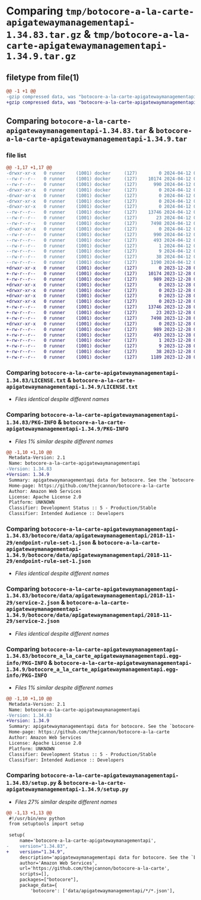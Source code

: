 # Comparing `tmp/botocore-a-la-carte-apigatewaymanagementapi-1.34.83.tar.gz` & `tmp/botocore-a-la-carte-apigatewaymanagementapi-1.34.9.tar.gz`

## filetype from file(1)

```diff
@@ -1 +1 @@
-gzip compressed data, was "botocore-a-la-carte-apigatewaymanagementapi-1.34.83.tar", last modified: Fri Apr 12 01:00:56 2024, max compression
+gzip compressed data, was "botocore-a-la-carte-apigatewaymanagementapi-1.34.9.tar", last modified: Thu Dec 28 01:06:37 2023, max compression
```

## Comparing `botocore-a-la-carte-apigatewaymanagementapi-1.34.83.tar` & `botocore-a-la-carte-apigatewaymanagementapi-1.34.9.tar`

### file list

```diff
@@ -1,17 +1,17 @@
-drwxr-xr-x   0 runner    (1001) docker     (127)        0 2024-04-12 01:00:56.356815 botocore-a-la-carte-apigatewaymanagementapi-1.34.83/
--rw-r--r--   0 runner    (1001) docker     (127)    10174 2024-04-12 01:00:56.000000 botocore-a-la-carte-apigatewaymanagementapi-1.34.83/LICENSE.txt
--rw-r--r--   0 runner    (1001) docker     (127)      990 2024-04-12 01:00:56.356815 botocore-a-la-carte-apigatewaymanagementapi-1.34.83/PKG-INFO
-drwxr-xr-x   0 runner    (1001) docker     (127)        0 2024-04-12 01:00:56.352815 botocore-a-la-carte-apigatewaymanagementapi-1.34.83/botocore/
-drwxr-xr-x   0 runner    (1001) docker     (127)        0 2024-04-12 01:00:56.352815 botocore-a-la-carte-apigatewaymanagementapi-1.34.83/botocore/data/
-drwxr-xr-x   0 runner    (1001) docker     (127)        0 2024-04-12 01:00:56.352815 botocore-a-la-carte-apigatewaymanagementapi-1.34.83/botocore/data/apigatewaymanagementapi/
-drwxr-xr-x   0 runner    (1001) docker     (127)        0 2024-04-12 01:00:56.356815 botocore-a-la-carte-apigatewaymanagementapi-1.34.83/botocore/data/apigatewaymanagementapi/2018-11-29/
--rw-r--r--   0 runner    (1001) docker     (127)    13746 2024-04-12 01:00:49.000000 botocore-a-la-carte-apigatewaymanagementapi-1.34.83/botocore/data/apigatewaymanagementapi/2018-11-29/endpoint-rule-set-1.json
--rw-r--r--   0 runner    (1001) docker     (127)       23 2024-04-12 01:00:49.000000 botocore-a-la-carte-apigatewaymanagementapi-1.34.83/botocore/data/apigatewaymanagementapi/2018-11-29/paginators-1.json
--rw-r--r--   0 runner    (1001) docker     (127)     7498 2024-04-12 01:00:49.000000 botocore-a-la-carte-apigatewaymanagementapi-1.34.83/botocore/data/apigatewaymanagementapi/2018-11-29/service-2.json
-drwxr-xr-x   0 runner    (1001) docker     (127)        0 2024-04-12 01:00:56.356815 botocore-a-la-carte-apigatewaymanagementapi-1.34.83/botocore_a_la_carte_apigatewaymanagementapi.egg-info/
--rw-r--r--   0 runner    (1001) docker     (127)      990 2024-04-12 01:00:56.000000 botocore-a-la-carte-apigatewaymanagementapi-1.34.83/botocore_a_la_carte_apigatewaymanagementapi.egg-info/PKG-INFO
--rw-r--r--   0 runner    (1001) docker     (127)      493 2024-04-12 01:00:56.000000 botocore-a-la-carte-apigatewaymanagementapi-1.34.83/botocore_a_la_carte_apigatewaymanagementapi.egg-info/SOURCES.txt
--rw-r--r--   0 runner    (1001) docker     (127)        1 2024-04-12 01:00:56.000000 botocore-a-la-carte-apigatewaymanagementapi-1.34.83/botocore_a_la_carte_apigatewaymanagementapi.egg-info/dependency_links.txt
--rw-r--r--   0 runner    (1001) docker     (127)        9 2024-04-12 01:00:56.000000 botocore-a-la-carte-apigatewaymanagementapi-1.34.83/botocore_a_la_carte_apigatewaymanagementapi.egg-info/top_level.txt
--rw-r--r--   0 runner    (1001) docker     (127)       38 2024-04-12 01:00:56.356815 botocore-a-la-carte-apigatewaymanagementapi-1.34.83/setup.cfg
--rw-r--r--   0 runner    (1001) docker     (127)     1190 2024-04-12 01:00:56.000000 botocore-a-la-carte-apigatewaymanagementapi-1.34.83/setup.py
+drwxr-xr-x   0 runner    (1001) docker     (127)        0 2023-12-28 01:06:37.186244 botocore-a-la-carte-apigatewaymanagementapi-1.34.9/
+-rw-r--r--   0 runner    (1001) docker     (127)    10174 2023-12-28 01:06:36.000000 botocore-a-la-carte-apigatewaymanagementapi-1.34.9/LICENSE.txt
+-rw-r--r--   0 runner    (1001) docker     (127)      989 2023-12-28 01:06:37.186244 botocore-a-la-carte-apigatewaymanagementapi-1.34.9/PKG-INFO
+drwxr-xr-x   0 runner    (1001) docker     (127)        0 2023-12-28 01:06:37.182244 botocore-a-la-carte-apigatewaymanagementapi-1.34.9/botocore/
+drwxr-xr-x   0 runner    (1001) docker     (127)        0 2023-12-28 01:06:37.182244 botocore-a-la-carte-apigatewaymanagementapi-1.34.9/botocore/data/
+drwxr-xr-x   0 runner    (1001) docker     (127)        0 2023-12-28 01:06:37.182244 botocore-a-la-carte-apigatewaymanagementapi-1.34.9/botocore/data/apigatewaymanagementapi/
+drwxr-xr-x   0 runner    (1001) docker     (127)        0 2023-12-28 01:06:37.182244 botocore-a-la-carte-apigatewaymanagementapi-1.34.9/botocore/data/apigatewaymanagementapi/2018-11-29/
+-rw-r--r--   0 runner    (1001) docker     (127)    13746 2023-12-28 01:06:26.000000 botocore-a-la-carte-apigatewaymanagementapi-1.34.9/botocore/data/apigatewaymanagementapi/2018-11-29/endpoint-rule-set-1.json
+-rw-r--r--   0 runner    (1001) docker     (127)       23 2023-12-28 01:06:26.000000 botocore-a-la-carte-apigatewaymanagementapi-1.34.9/botocore/data/apigatewaymanagementapi/2018-11-29/paginators-1.json
+-rw-r--r--   0 runner    (1001) docker     (127)     7498 2023-12-28 01:06:26.000000 botocore-a-la-carte-apigatewaymanagementapi-1.34.9/botocore/data/apigatewaymanagementapi/2018-11-29/service-2.json
+drwxr-xr-x   0 runner    (1001) docker     (127)        0 2023-12-28 01:06:37.186244 botocore-a-la-carte-apigatewaymanagementapi-1.34.9/botocore_a_la_carte_apigatewaymanagementapi.egg-info/
+-rw-r--r--   0 runner    (1001) docker     (127)      989 2023-12-28 01:06:37.000000 botocore-a-la-carte-apigatewaymanagementapi-1.34.9/botocore_a_la_carte_apigatewaymanagementapi.egg-info/PKG-INFO
+-rw-r--r--   0 runner    (1001) docker     (127)      493 2023-12-28 01:06:37.000000 botocore-a-la-carte-apigatewaymanagementapi-1.34.9/botocore_a_la_carte_apigatewaymanagementapi.egg-info/SOURCES.txt
+-rw-r--r--   0 runner    (1001) docker     (127)        1 2023-12-28 01:06:37.000000 botocore-a-la-carte-apigatewaymanagementapi-1.34.9/botocore_a_la_carte_apigatewaymanagementapi.egg-info/dependency_links.txt
+-rw-r--r--   0 runner    (1001) docker     (127)        9 2023-12-28 01:06:37.000000 botocore-a-la-carte-apigatewaymanagementapi-1.34.9/botocore_a_la_carte_apigatewaymanagementapi.egg-info/top_level.txt
+-rw-r--r--   0 runner    (1001) docker     (127)       38 2023-12-28 01:06:37.186244 botocore-a-la-carte-apigatewaymanagementapi-1.34.9/setup.cfg
+-rw-r--r--   0 runner    (1001) docker     (127)     1189 2023-12-28 01:06:36.000000 botocore-a-la-carte-apigatewaymanagementapi-1.34.9/setup.py
```

### Comparing `botocore-a-la-carte-apigatewaymanagementapi-1.34.83/LICENSE.txt` & `botocore-a-la-carte-apigatewaymanagementapi-1.34.9/LICENSE.txt`

 * *Files identical despite different names*

### Comparing `botocore-a-la-carte-apigatewaymanagementapi-1.34.83/PKG-INFO` & `botocore-a-la-carte-apigatewaymanagementapi-1.34.9/PKG-INFO`

 * *Files 1% similar despite different names*

```diff
@@ -1,10 +1,10 @@
 Metadata-Version: 2.1
 Name: botocore-a-la-carte-apigatewaymanagementapi
-Version: 1.34.83
+Version: 1.34.9
 Summary: apigatewaymanagementapi data for botocore. See the `botocore-a-la-carte` package for more info.
 Home-page: https://github.com/thejcannon/botocore-a-la-carte
 Author: Amazon Web Services
 License: Apache License 2.0
 Platform: UNKNOWN
 Classifier: Development Status :: 5 - Production/Stable
 Classifier: Intended Audience :: Developers
```

### Comparing `botocore-a-la-carte-apigatewaymanagementapi-1.34.83/botocore/data/apigatewaymanagementapi/2018-11-29/endpoint-rule-set-1.json` & `botocore-a-la-carte-apigatewaymanagementapi-1.34.9/botocore/data/apigatewaymanagementapi/2018-11-29/endpoint-rule-set-1.json`

 * *Files identical despite different names*

### Comparing `botocore-a-la-carte-apigatewaymanagementapi-1.34.83/botocore/data/apigatewaymanagementapi/2018-11-29/service-2.json` & `botocore-a-la-carte-apigatewaymanagementapi-1.34.9/botocore/data/apigatewaymanagementapi/2018-11-29/service-2.json`

 * *Files identical despite different names*

### Comparing `botocore-a-la-carte-apigatewaymanagementapi-1.34.83/botocore_a_la_carte_apigatewaymanagementapi.egg-info/PKG-INFO` & `botocore-a-la-carte-apigatewaymanagementapi-1.34.9/botocore_a_la_carte_apigatewaymanagementapi.egg-info/PKG-INFO`

 * *Files 1% similar despite different names*

```diff
@@ -1,10 +1,10 @@
 Metadata-Version: 2.1
 Name: botocore-a-la-carte-apigatewaymanagementapi
-Version: 1.34.83
+Version: 1.34.9
 Summary: apigatewaymanagementapi data for botocore. See the `botocore-a-la-carte` package for more info.
 Home-page: https://github.com/thejcannon/botocore-a-la-carte
 Author: Amazon Web Services
 License: Apache License 2.0
 Platform: UNKNOWN
 Classifier: Development Status :: 5 - Production/Stable
 Classifier: Intended Audience :: Developers
```

### Comparing `botocore-a-la-carte-apigatewaymanagementapi-1.34.83/setup.py` & `botocore-a-la-carte-apigatewaymanagementapi-1.34.9/setup.py`

 * *Files 27% similar despite different names*

```diff
@@ -1,13 +1,13 @@
 #!/usr/bin/env python
 from setuptools import setup
 
 setup(
     name='botocore-a-la-carte-apigatewaymanagementapi',
-    version="1.34.83",
+    version="1.34.9",
     description='apigatewaymanagementapi data for botocore. See the `botocore-a-la-carte` package for more info.',
     author='Amazon Web Services',
     url='https://github.com/thejcannon/botocore-a-la-carte',
     scripts=[],
     packages=["botocore"],
     package_data={
         'botocore': ['data/apigatewaymanagementapi/*/*.json'],
```

